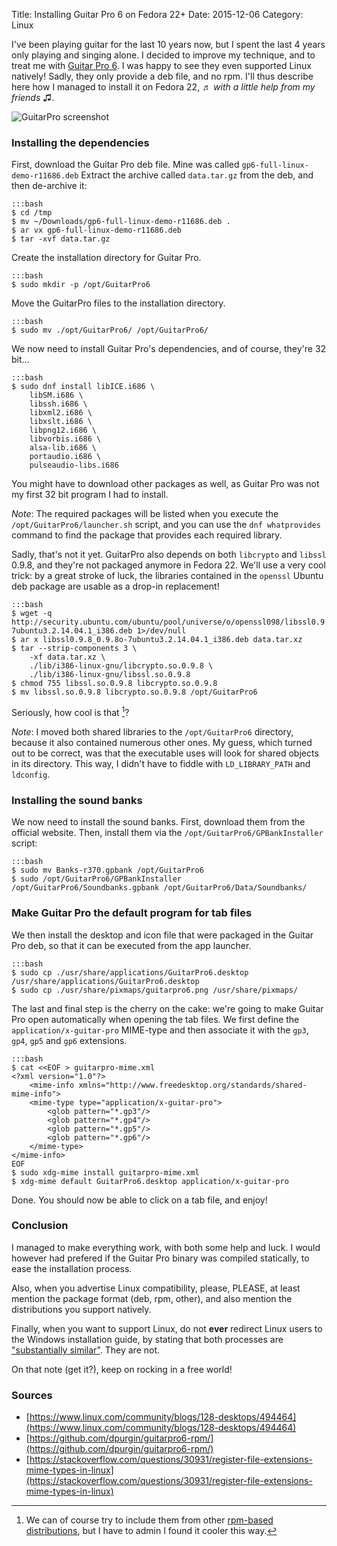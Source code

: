 Title: Installing Guitar Pro 6 on Fedora 22+
Date: 2015-12-06
Category: Linux

I've been playing guitar for the last 10 years now, but I spent the last 4 years only playing and singing alone. I decided to improve my technique, and to treat me with [Guitar Pro 6](http://www.guitar-pro.com/en/index.php?pg=guitar-pro-6). I was happy to see they even supported Linux natively! Sadly, they only provide a deb file, and no rpm. I'll thus describe here how I managed to install it on Fedora 22, ♬ *with a little help from my friends* ♫.

![GuitarPro screenshot](https://upload.wikimedia.org/wikipedia/en/0/0a/GP6-pic2.png)

### Installing the dependencies

First, download the Guitar Pro deb file. Mine was called ``gp6-full-linux-demo-r11686.deb``
Extract the archive called ``data.tar.gz`` from the deb, and then de-archive it:

    :::bash
    $ cd /tmp
    $ mv ~/Downloads/gp6-full-linux-demo-r11686.deb .
    $ ar vx gp6-full-linux-demo-r11686.deb
    $ tar -xvf data.tar.gz

Create the installation directory for Guitar Pro.

    :::bash
    $ sudo mkdir -p /opt/GuitarPro6

Move the GuitarPro files to the installation directory.

    :::bash
    $ sudo mv ./opt/GuitarPro6/ /opt/GuitarPro6/

We now need to install Guitar Pro's dependencies, and of course, they're 32 bit...

    :::bash
    $ sudo dnf install libICE.i686 \
        libSM.i686 \
        libssh.i686 \
        libxml2.i686 \
        libxslt.i686 \
        libpng12.i686 \
        libvorbis.i686 \
        alsa-lib.i686 \
        portaudio.i686 \
        pulseaudio-libs.i686

You might have to download other packages as well, as Guitar Pro was not my first 32 bit program I had to install.

*Note*: The required packages will be listed when you execute the ``/opt/GuitarPro6/launcher.sh`` script, and you can use the ``dnf whatprovides`` command to find the package that provides each required library.

Sadly, that's not it yet. GuitarPro also depends on both ``libcrypto`` and ``libssl`` 0.9.8, and they're not packaged anymore in Fedora 22.
We'll use a very cool trick: by a great stroke of luck, the libraries contained in the ``openssl`` Ubuntu deb package are usable as a drop-in replacement!

    :::bash
    $ wget -q http://security.ubuntu.com/ubuntu/pool/universe/o/openssl098/libssl0.9.8_0.9.8o-7ubuntu3.2.14.04.1_i386.deb 1>/dev/null
    $ ar x libssl0.9.8_0.9.8o-7ubuntu3.2.14.04.1_i386.deb data.tar.xz
    $ tar --strip-components 3 \
        -xf data.tar.xz \
        ./lib/i386-linux-gnu/libcrypto.so.0.9.8 \
        ./lib/i386-linux-gnu/libssl.so.0.9.8
    $ chmod 755 libssl.so.0.9.8 libcrypto.so.0.9.8
    $ mv libssl.so.0.9.8 libcrypto.so.0.9.8 /opt/GuitarPro6

Seriously, how cool is that [^1]?

*Note*: I moved both shared libraries to the ``/opt/GuitarPro6`` directory, because it also contained numerous other ones. My guess, which turned out to be correct, was that the executable uses will look for shared objects in its directory. This way, I didn't have to fiddle with ``LD_LIBRARY_PATH`` and ``ldconfig``.

### Installing the sound banks

We now need to install the sound banks. First, download them from the official website. Then, install them via the ``/opt/GuitarPro6/GPBankInstaller`` script:

    :::bash
    $ sudo mv Banks-r370.gpbank /opt/GuitarPro6
    $ sudo /opt/GuitarPro6/GPBankInstaller /opt/GuitarPro6/Soundbanks.gpbank /opt/GuitarPro6/Data/Soundbanks/

### Make Guitar Pro the default program for tab files

We then install the desktop and icon file that were packaged in the Guitar Pro deb, so that it can be executed from the app launcher.

    :::bash
    $ sudo cp ./usr/share/applications/GuitarPro6.desktop /usr/share/applications/GuitarPro6.desktop
    $ sudo cp ./usr/share/pixmaps/guitarpro6.png /usr/share/pixmaps/

The last and final step is the cherry on the cake: we're going to make Guitar Pro open automatically when opening the tab files. We first define the ``application/x-guitar-pro`` MIME-type and then associate it with the ``gp3``, ``gp4``, ``gp5`` and ``gp6`` extensions.

    :::bash
    $ cat <<EOF > guitarpro-mime.xml
    <?xml version="1.0"?>
        <mime-info xmlns="http://www.freedesktop.org/standards/shared-mime-info">
        <mime-type type="application/x-guitar-pro">
            <glob pattern="*.gp3"/>
            <glob pattern="*.gp4"/>
            <glob pattern="*.gp5"/>
            <glob pattern="*.gp6"/>
        </mime-type>
    </mime-info>
    EOF
    $ sudo xdg-mime install guitarpro-mime.xml
    $ xdg-mime default GuitarPro6.desktop application/x-guitar-pro

Done. You should now be able to click on a tab file, and enjoy!

### Conclusion

I managed to make everything work, with both some help and luck. I would however had prefered if the Guitar Pro binary was compiled statically, to ease the installation process.

Also, when you advertise Linux compatibility, please, PLEASE, at least mention the package format (deb, rpm, other), and also mention the distributions you support natively.

Finally, when you want to support Linux, do not **ever** redirect Linux users to the Windows installation guide, by stating that both processes are ["substantially similar"](https://support.guitar-pro.com/hc/fr/articles/201863332-GP6-Je-viens-d-acheter-Guitar-Pro-6-que-dois-je-faire-). They are not.

On that note (get it?), keep on rocking in a free world!


### Sources

* [https://www.linux.com/community/blogs/128-desktops/494464](https://www.linux.com/community/blogs/128-desktops/494464)
* [https://github.com/dpurgin/guitarpro6-rpm/](https://github.com/dpurgin/guitarpro6-rpm/)
* [https://stackoverflow.com/questions/30931/register-file-extensions-mime-types-in-linux](https://stackoverflow.com/questions/30931/register-file-extensions-mime-types-in-linux)

[^1]: We can of course try to include them from other [rpm-based distributions](http://www.rpmfind.net/linux/rpm2html/search.php?query=openssl-devel+0.9.8&submit=Search+...&system=&arch=), but I have to admin I found it cooler this way.

